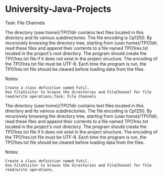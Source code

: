 # University-Java-Projects

Task: File Channels

The directory {user.home}/TPO1dir contains text files located in this directory and its various subdirectories. The file encoding is Cp1250. By recursively browsing the directory tree, starting from {user.home}/TPO1dir, read these files and append their contents to a file named TPO1res.txt located in the project's root directory. The program should create the TPO1res.txt file if it does not exist in the project structure. The encoding of the TPO1res.txt file must be UTF-8. Each time the program is run, the TPO1res.txt file should be cleared before loading data from the files.

Notes:

    Create a class definition named Futil.
    Use FileVisitor to browse the directories and FileChannel for file read/write operations.Task: File Channels

The directory {user.home}/TPO1dir contains text files located in this directory and its various subdirectories. The file encoding is Cp1250. By recursively browsing the directory tree, starting from {user.home}/TPO1dir, read these files and append their contents to a file named TPO1res.txt located in the project's root directory. The program should create the TPO1res.txt file if it does not exist in the project structure. The encoding of the TPO1res.txt file must be UTF-8. Each time the program is run, the TPO1res.txt file should be cleared before loading data from the files.

Notes:

    Create a class definition named Futil.
    Use FileVisitor to browse the directories and FileChannel for file read/write operations.